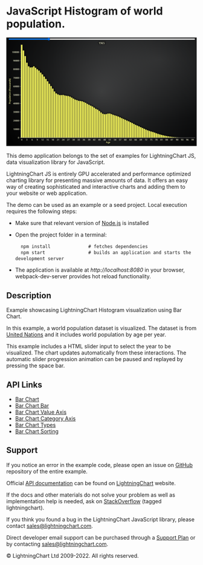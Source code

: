 # JavaScript Histogram of world population.

![JavaScript Histogram of world population.](histogramPopulation-darkGold.png)

This demo application belongs to the set of examples for LightningChart JS, data visualization library for JavaScript.

LightningChart JS is entirely GPU accelerated and performance optimized charting library for presenting massive amounts of data. It offers an easy way of creating sophisticated and interactive charts and adding them to your website or web application.

The demo can be used as an example or a seed project. Local execution requires the following steps:

-   Make sure that relevant version of [Node.js](https://nodejs.org/en/download/) is installed
-   Open the project folder in a terminal:

          npm install              # fetches dependencies
          npm start                # builds an application and starts the development server

-   The application is available at _http://localhost:8080_ in your browser, webpack-dev-server provides hot reload functionality.


## Description

Example showcasing LightningChart Histogram visualization using Bar Chart.

In this example, a world population dataset is visualized. The dataset is from [United Nations](https://population.un.org/wpp/Download/Standard/CSV/) and it includes world population by age per year.

This example includes a HTML slider input to select the year to be visualized. The chart updates automatically from these interactions. The automatic slider progression animation can be paused and replayed by pressing the space bar.


## API Links

* [Bar Chart]
* [Bar Chart Bar]
* [Bar Chart Value Axis ]
* [Bar Chart Category Axis]
* [Bar Chart Types]
* [Bar Chart Sorting]


## Support

If you notice an error in the example code, please open an issue on [GitHub][0] repository of the entire example.

Official [API documentation][1] can be found on [LightningChart][2] website.

If the docs and other materials do not solve your problem as well as implementation help is needed, ask on [StackOverflow][3] (tagged lightningchart).

If you think you found a bug in the LightningChart JavaScript library, please contact sales@lightningchart.com.

Direct developer email support can be purchased through a [Support Plan][4] or by contacting sales@lightningchart.com.

[0]: https://github.com/Arction/
[1]: https://lightningchart.com/lightningchart-js-api-documentation/
[2]: https://lightningchart.com
[3]: https://stackoverflow.com/questions/tagged/lightningchart
[4]: https://lightningchart.com/support-services/

© LightningChart Ltd 2009-2022. All rights reserved.


[Bar Chart]: https://lightningchart.com/js-charts/api-documentation/v7.0.1/classes/BarChart.html
[Bar Chart Bar]: https://lightningchart.com/js-charts/api-documentation/v7.0.1/classes/BarChartBar.html
[Bar Chart Value Axis ]: https://lightningchart.com/js-charts/api-documentation/v7.0.1/classes/BarChartValueAxis.html
[Bar Chart Category Axis]: https://lightningchart.com/js-charts/api-documentation/v7.0.1/classes/BarChartCategoryAxis.html
[Bar Chart Types]: https://lightningchart.com/js-charts/api-documentation/v7.0.1/variables/BarChartTypes.html
[Bar Chart Sorting]: https://lightningchart.com/js-charts/api-documentation/v7.0.1/variables/BarChartSorting.html

